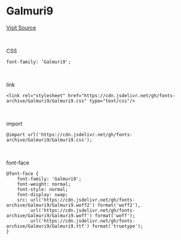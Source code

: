 # Galmuri9

[Visit Source](https://galmuri.quiple.dev/#%EB%8B%A4%EC%9A%B4%EB%A1%9C%EB%93%9C)

&nbsp;

CSS

```
font-family: 'Galmuri9';
```

&nbsp;

link

```
<link rel="stylesheet" href="https://cdn.jsdelivr.net/gh/fonts-archive/Galmuri9/Galmuri9.css" type="text/css"/>
```

&nbsp;

import

```
@import url('https://cdn.jsdelivr.net/gh/fonts-archive/Galmuri9/Galmuri9.css');
```

&nbsp;

font-face

```
@font-face {
    font-family: 'Galmuri9';
    font-weight: normal;
    font-style: normal;
    font-display: swap;
    src: url('https://cdn.jsdelivr.net/gh/fonts-archive/Galmuri9/Galmuri9.woff2') format('woff2'),
         url('https://cdn.jsdelivr.net/gh/fonts-archive/Galmuri9/Galmuri9.woff') format('woff');
         url('https://cdn.jsdelivr.net/gh/fonts-archive/Galmuri9/Galmuri9.ttf') format('truetype');
}
```
